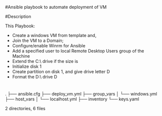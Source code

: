 #Ansible playbook to automate deployment of VM

#Description

This Playbook:

- Create a windows VM from template and,
- Join the VM to a Domain;
- Configure/enable Winrm for Ansible
- Add a specified user to local Remote Desktop Users group of the Machine
- Extend the C:\ drive if the size is
- Initialize disk 1
- Create partition on disk 1, and give drive letter D
- Format the D:\ drive D

#

 .
 ├── ansible.cfg
 ├── deploy_vm.yml
 ├── group_vars
 │ └── windows.yml
 ├── host_vars
 │ └── localhost.yml
 ├── inventory
 └── keys.yaml

2 directories, 6 files
